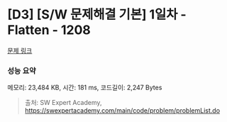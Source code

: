 # [D3] [S/W 문제해결 기본] 1일차 - Flatten - 1208 

[문제 링크](https://swexpertacademy.com/main/code/problem/problemDetail.do?contestProbId=AV139KOaABgCFAYh) 

### 성능 요약

메모리: 23,484 KB, 시간: 181 ms, 코드길이: 2,247 Bytes



> 출처: SW Expert Academy, https://swexpertacademy.com/main/code/problem/problemList.do